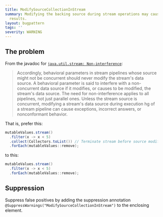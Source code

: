 ```yaml
---
title: ModifySourceCollectionInStream
summary: Modifying the backing source during stream operations may cause unintended
  results.
layout: bugpattern
tags: ''
severity: WARNING
---
```


<!--
*** AUTO-GENERATED, DO NOT MODIFY ***
To make changes, edit the @BugPattern annotation or the explanation in docs/bugpattern.
-->


## The problem
From the javadoc for
[`java.util.stream: Non-interference`](https://docs.oracle.com/en/java/javase/11/docs/api/java.base/java/util/stream/package-summary.html#NonInterference):

> Accordingly, behavioral parameters in stream pipelines whose source might not
> be concurrent should never modify the stream's data source. A behavioral
> parameter is said to interfere with a non-concurrent data source if it
> modifies, or causes to be modified, the stream's data source. The need for
> non-interference applies to all pipelines, not just parallel ones. Unless the
> stream source is concurrent, modifying a stream's data source during execution
> hg of a stream pipeline can cause exceptions, incorrect answers, or
> nonconformant behavior.

That is, prefer this:

```java
mutableValues.stream()
  .filter(x -> x < 5)
  .collect(Collectors.toList()) // Terminate stream before source modification.
  .forEach(mutableValues::remove);
```

to this:

```java
mutableValues.stream()
  .filter(x -> x < 5)
  .forEach(mutableValues::remove);
```

## Suppression
Suppress false positives by adding the suppression annotation `@SuppressWarnings("ModifySourceCollectionInStream")` to the enclosing element.
